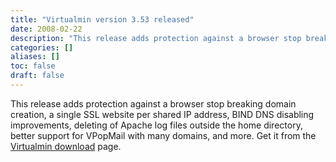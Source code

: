 ```yaml
---
title: "Virtualmin version 3.53 released"
date: 2008-02-22
description: "This release adds protection against a browser stop breaking domain creation, a single SSL..."
categories: []
aliases: []
toc: false
draft: false
---
```

This release adds protection against a browser stop breaking domain creation, a single SSL website per shared IP address, BIND DNS disabling improvements, deleting of Apache log files outside the home directory, better support for VPopMail with many domains, and more. Get it from the [Virtualmin download][1] page.

  [1]: vdownload.html
